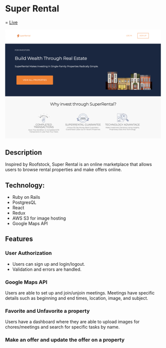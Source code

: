 # Super Rental
=
[Live](http://superental.herokuapp.com/#/)

![Project-pic](/app/assets/images/project_pic.png)

## Description
Inspired by Roofstock, Super Rental is an online marketplace that allows users to browse rental properties and make offers online.

## Technology:
* Ruby on Rails
* PostgresQL
* React
* Redux
* AWS S3 for image hosting
* Google Maps API


## Features
### User Authorization
* Users can sign up and login/logout.
* Validation and errors are handled.


### Google Maps API
Users are able to set up and join/unjoin meetings. Meetings have specific details such as beginning and end times, location, image, and subject.

### Favorite and Unfavorite a property
Users have a dashboard where they are able to upload images for chores/meetings and search for specific tasks by name.

### Make an offer and update the offer on a property
